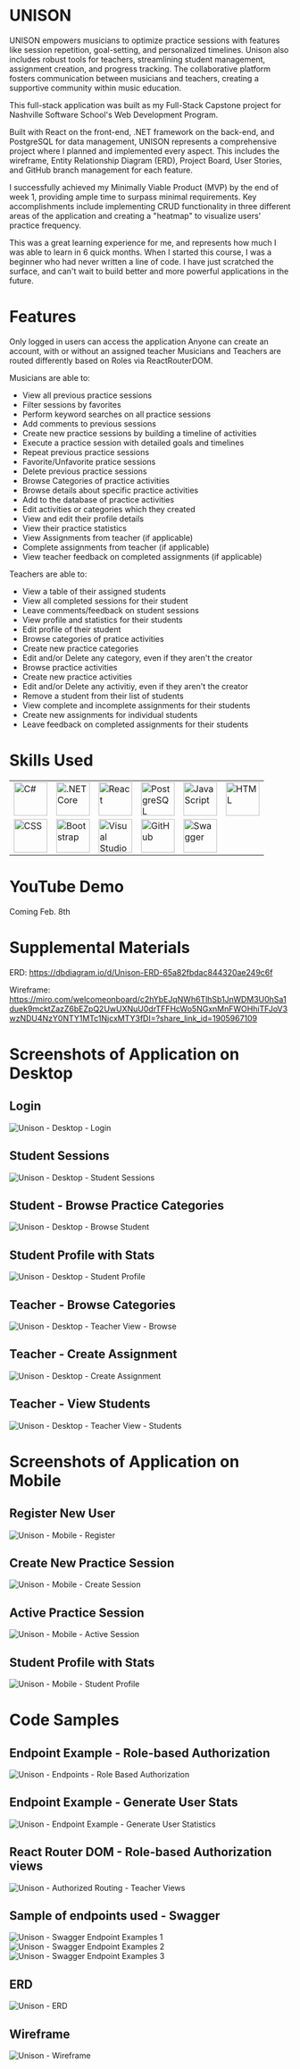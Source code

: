 UNISON
================
UNISON empowers musicians to optimize practice sessions with features like session repetition, goal-setting, and personalized timelines. Unison also includes robust tools for teachers, streamlining student management, assignment creation, and progress tracking. The collaborative platform fosters communication between musicians and teachers, creating a supportive community within music education.

This full-stack application was built as my Full-Stack Capstone project for Nashville Software School's Web Development Program.

Built with React on the front-end, .NET framework on the back-end, and PostgreSQL for data management, UNISON represents a comprehensive project where I planned and implemented every aspect. This includes the wireframe, Entity Relationship Diagram (ERD), Project Board, User Stories, and GitHub branch management for each feature.

I successfully achieved my Minimally Viable Product (MVP) by the end of week 1, providing ample time to surpass minimal requirements. Key accomplishments include implementing CRUD functionality in three different areas of the application and creating a "heatmap" to visualize users' practice frequency.

This was a great learning experience for me, and represents how much I was able to learn in 6 quick months. When I started this course, I was a beginner who had never written a line of code. I have just scratched the surface, and can't wait to build better and more powerful applications in the future.


Features
============
Only logged in users can access the application
Anyone can create an account, with or without an assigned teacher
Musicians and Teachers are routed differently based on Roles via ReactRouterDOM.

Musicians are able to:
- View all previous practice sessions
- Filter sessions by favorites
- Perform keyword searches on all practice sessions
- Add comments to previous sessions
- Create new practice sessions by building a timeline of activities
- Execute a practice session with detailed goals and timelines
- Repeat previous practice sessions
- Favorite/Unfavorite pratice sessions
- Delete previous practice sessions
- Browse Categories of practice activities
- Browse details about specific practice activities
- Add to the database of practice activities
- Edit activities or categories which they created
- View and edit their profile details
- View their practice statistics
- View Assignments from teacher (if applicable)
- Complete assignments from teacher (if applicable)
- View teacher feedback on completed assignments (if applicable)

Teachers are able to:
- View a table of their assigned students
- View all completed sessions for their student
- Leave comments/feedback on student sessions
- View profile and statistics for their students
- Edit profile of their student
- Browse categories of pratice activities
- Create new practice categories
- Edit and/or Delete any category, even if they aren't the creator
- Browse practice activities
- Create new practice activities
- Edit and/or Delete any activitiy, even if they aren't the creator
- Remove a student from their list of students
- View complete and incomplete assignments for their students
- Create new assignments for individual students
- Leave feedback on completed assignments for their students
  

Skills Used
============
  <table>
      <tbody>
           <tr>
              <td style={{padding:10}}><img width="60" src="https://user-images.githubusercontent.com/25181517/121405384-444d7300-c95d-11eb-959f-913020d3bf90.png" alt="C#" title="C#"/></td>
              <td style={{padding:10}}><img width="60" src="https://user-images.githubusercontent.com/25181517/121405754-b4f48f80-c95d-11eb-8893-fc325bde617f.png" alt=".NET Core" title=".NET Core"/></td>
              <td style={{padding:10}}><img width="60" src="https://user-images.githubusercontent.com/25181517/183897015-94a058a6-b86e-4e42-a37f-bf92061753e5.png" alt="React" title="React"/></td>
              <td style={{padding:10}}><img width="60" src="https://user-images.githubusercontent.com/25181517/117208740-bfb78400-adf5-11eb-97bb-09072b6bedfc.png" alt="PostgreSQL" title="PostgreSQL"/></td>
              <td style={{padding:10}}><img width="60" src="https://user-images.githubusercontent.com/25181517/117447155-6a868a00-af3d-11eb-9cfe-245df15c9f3f.png" alt="JavaScript" title="JavaScript"/></td>
              <td style={{padding:10}}><img width="60" src="https://user-images.githubusercontent.com/25181517/192158954-f88b5814-d510-4564-b285-dff7d6400dad.png" alt="HTML" title="HTML"/></td>
          </tr>
           <tr>
               <td style={{padding:10}}><img width="60" src="https://user-images.githubusercontent.com/25181517/183898674-75a4a1b1-f960-4ea9-abcb-637170a00a75.png" alt="CSS" title="CSS"/></td>
               <td style={{padding:10}}><img width="60" src="https://user-images.githubusercontent.com/25181517/183898054-b3d693d4-dafb-4808-a509-bab54cf5de34.png" alt="Bootstrap" title="Bootstrap"/></td>
               <td style={{padding:10}}><img width="60" src="https://user-images.githubusercontent.com/25181517/192108891-d86b6220-e232-423a-bf5f-90903e6887c3.png" alt="Visual Studio Code" title="Visual Studio Code"/></td>
               <td style={{padding:10}}><img width="60" src="https://user-images.githubusercontent.com/25181517/192108374-8da61ba1-99ec-41d7-80b8-fb2f7c0a4948.png" alt="GitHub" title="GitHub"/></td>
               <td style={{padding:10}}><img width="60" src="https://user-images.githubusercontent.com/25181517/186711335-a3729606-5a78-4496-9a36-06efcc74f800.png" alt="Swagger" title="Swagger"/></td>
          </tr>
      </tbody>
  </table>


YouTube Demo
============
Coming Feb. 8th

Supplemental Materials
==================
ERD: https://dbdiagram.io/d/Unison-ERD-65a82fbdac844320ae249c6f

Wireframe: https://miro.com/welcomeonboard/c2hYbEJqNWh6TlhSb1JnWDM3U0hSa1duek9mcktZazZ6bEZpQ2UwUXNuU0drTFFHcWo5NGxnMnFWOHhiTFJoV3wzNDU4NzY0NTY1MTc1NjcxMTY3fDI=?share_link_id=1905967109

Screenshots of Application on Desktop
==========

Login
--------
![Unison - Desktop - Login](https://github.com/rramsey1115/Unison/assets/139381892/85869a6b-ba63-46a1-821a-1f89eade60e4)

Student Sessions
----------
![Unison - Desktop - Student Sessions](https://github.com/rramsey1115/Unison/assets/139381892/d882cc77-1e2f-4a6b-8882-7da4f9be10aa)

Student - Browse Practice Categories
----------
![Unison - Desktop - Browse Student](https://github.com/rramsey1115/Unison/assets/139381892/5c03a4a0-79a5-4ac9-86ce-179e309eecdb)

Student Profile with Stats
---------
![Unison - Desktop - Student Profile](https://github.com/rramsey1115/Unison/assets/139381892/2c9fc078-14a9-4ea6-abaf-90db2e8eb773)

Teacher - Browse Categories
-------------
![Unison - Desktop - Teacher View - Browse](https://github.com/rramsey1115/Unison/assets/139381892/bf0632fc-25fd-4add-a843-04d602a96ff6)

Teacher - Create Assignment
-------
![Unison - Desktop - Create Assignment](https://github.com/rramsey1115/Unison/assets/139381892/6244e328-cfe1-47d5-8485-bfac981b3ede)

Teacher - View Students
---------
![Unison - Desktop - Teacher View - Students](https://github.com/rramsey1115/Unison/assets/139381892/1bc19ca4-028e-4038-a374-0a936eb839a9)



Screenshots of Application on Mobile
===========

Register New User
-----------
![Unison - Mobile - Register](https://github.com/rramsey1115/Unison/assets/139381892/3d235786-c8c7-43e4-bd59-6224b3a7d799)

Create New Practice Session
----------
![Unison - Mobile - Create Session](https://github.com/rramsey1115/Unison/assets/139381892/61c16269-590e-43af-9eaa-a84188e139c2)

Active Practice Session
-----------
![Unison - Mobile - Active Session](https://github.com/rramsey1115/Unison/assets/139381892/432029b6-8f50-4b0a-ad1d-6c5bb9e1898c)

Student Profile with Stats
---------
![Unison - Mobile - Student Profile](https://github.com/rramsey1115/Unison/assets/139381892/61b6c0f8-1314-4204-95bd-1c93afa09714)




Code Samples 
=========

Endpoint Example - Role-based Authorization
------------------
![Unison - Endpoints - Role Based Authorization](https://github.com/rramsey1115/Unison/assets/139381892/f9b3aa70-99fa-49fc-a2b4-cee1ebb46520)

Endpoint Example - Generate User Stats
----------
![Unison - Endpoint Example - Generate User Statistics](https://github.com/rramsey1115/Unison/assets/139381892/6cb6d8b1-9771-4ba0-aac0-880f92c9a5b6)

React Router DOM - Role-based Authorization views
--------
![Unison - Authorized Routing - Teacher Views](https://github.com/rramsey1115/Unison/assets/139381892/93039ba7-efa4-4b62-beb4-bffe94d7d7a5)

Sample of endpoints used - Swagger
----------
![Unison - Swagger Endpoint Examples 1](https://github.com/rramsey1115/Unison/assets/139381892/69893b3a-a4f0-4ff5-a23d-22978fd52f71)
![Unison - Swagger Endpoint Examples 2](https://github.com/rramsey1115/Unison/assets/139381892/41f7d4b5-aae6-4a52-bdb9-553b409c4eab)
![Unison - Swagger Endpoint Examples 3](https://github.com/rramsey1115/Unison/assets/139381892/a472ff46-334d-45cc-9bee-4af0fead6531)



ERD
-----------
![Unison - ERD](https://github.com/rramsey1115/Unison/assets/139381892/62a1e7fe-fd8c-4986-888e-115bdfad9f08)

Wireframe
----------
![Unison - Wireframe](https://github.com/rramsey1115/Unison/assets/139381892/5feaeeaa-0e4e-461c-a968-f5844ae898d3)





